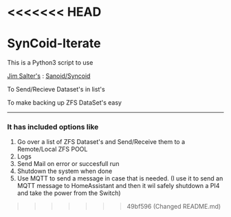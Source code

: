 <<<<<<< HEAD
=======
# SynCoid-Iterate

This is a Python3 script to use 

[Jim Salter's](https://github.com/jimsalterjrs) : [Sanoid/Syncoid](https://github.com/jimsalterjrs/sanoid) 

To Send/Recieve Dataset's in list's

To make backing up ZFS DataSet's easy

----

### It has included options like 
1. Go over a list of ZFS Dataset's and Send/Receive them to a Remote/Local ZFS POOL
2. Logs
3. Send Mail on error or succesfull run
4. Shutdown the system when done
5. Use MQTT to send a message in case that is needed.
	(I use it to send an MQTT message to HomeAssistant and then it wil safely shutdown a PI4 and take the power from the Switch)
>>>>>>> 49bf596 (Changed README.md)
